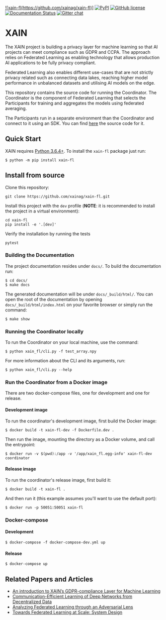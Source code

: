 [![xain-fl(https://github.com/xainag/xain-fl)]](https://github.com/xainag/xain-fl/workflows/Lint%20and%20test%20(master)/badge.svg)
[![PyPI](https://img.shields.io/pypi/v/xain-fl?style=flat-square)](https://pypi.org/project/xain-fl/)
[![GitHub license](https://img.shields.io/github/license/xainag/xain-fl?style=flat-square)](https://github.com/xainag/xain-fl/blob/master/LICENSE)
[![Documentation Status](https://readthedocs.org/projects/xain-fl/badge/?version=latest)](https://xain-fl.readthedocs.io/en/latest/?badge=latest)
[![Gitter chat](https://badges.gitter.im/xainag.png)](https://gitter.im/xainag)

# XAIN

The XAIN project is building a privacy layer for machine learning so that AI projects can meet compliance such as
GDPR and CCPA. The approach relies on Federated Learning as enabling technology that allows production AI
applications to be fully privacy compliant.

Federated Learning also enables different use-cases that are not strictly privacy related such as connecting data
lakes, reaching higher model performance in unbalanced datasets and utilising AI models on the edge.

This repository contains the source code for running the Coordinator. The Coordinator is the component of Federated
Learning that selects the Participants for training and aggregates the models using federated averaging.

The Participants run in a separate environment than the Coordinator and connect to it using an SDK. You can find [here](https://github.com/xainag/xain-sdk) the source code for it.

## Quick Start

XAIN requires [Python 3.6.4+](https://python.org/). To install the `xain-fl` package just run:

```shell
$ python -m pip install xain-fl
```

## Install from source

Clone this repository:

```shell
git clone https://github.com/xainag/xain-fl.git
```

Install this project with the `dev` profile (**NOTE**: it is
recommended to install the project in a virtual environment):

```shell
cd xain-fl
pip install -e '.[dev]'
```

Verify the installation by running the tests

```shell
pytest
```

### Building the Documentation

The project documentation resides under `docs/`. To build the documentation
run:

```shell
$ cd docs/
$ make docs
```

The generated documentation will be under `docs/_build/html/`. You can open the
root of the documentation by opening `docs/_build/html/index.html` on your
favorite browser or simply run the command:

```shell
$ make show
```

### Running the Coordinator locally

To run the Coordinator on your local machine, use the command:

```shell
$ python xain_fl/cli.py -f test_array.npy
```

For more information about the CLI and its arguments, run:

```shell
$ python xain_fl/cli.py --help
```

### Run the Coordinator from a Docker image

There are two docker-compose files, one for development and one for release.

#### Development image

To run the coordinator's development image, first build the Docker image:

```shell
$ docker build -t xain-fl-dev -f Dockerfile.dev .
```

Then run the image, mounting the directory as a Docker volume, and call the
entrypoint:

```shell
$ docker run -v $(pwd):/app -v '/app/xain_fl.egg-info' xain-fl-dev coordinator
```

#### Release image

To run the coordinator's release image, first build it:

```shell
$ docker build -t xain-fl .
```

And then run it (this example assumes you'll want to use the default port):

```shell
$ docker run -p 50051:50051 xain-fl
```

### Docker-compose

#### Development

```shell
$ docker-compose -f docker-compose-dev.yml up
```

#### Release

```shell
$ docker-compose up
```

## Related Papers and Articles

- [An introduction to XAIN’s GDPR-compliance Layer for Machine Learning](https://medium.com/xain/an-introduction-to-xains-gdpr-compliance-layer-for-machine-learning-f7c321b31b06)
- [Communication-Efficient Learning of Deep Networks from Decentralized Data](https://arxiv.org/abs/1602.05629)
- [Analyzing Federated Learning through an Adversarial Lens](https://arxiv.org/abs/1811.12470)
- [Towards Federated Learning at Scale: System Design](https://arxiv.org/abs/1902.01046)
